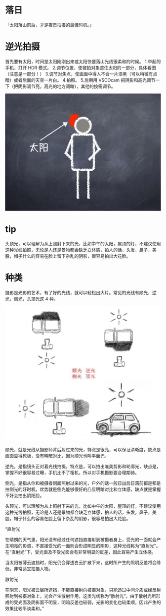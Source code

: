 
# 落日


「太阳落山前后，才是夜景拍摄的最佳时机。」

# 逆光拍摄

首先要有太阳，时间是太阳刚刚出来或太阳快要落山光线很柔和的时候。
1.举起的手机，打开 HDR 模式。
2.调节位置，使被拍对象遮住太阳的一部分，具体看图（注意是一部分！）
3.调节对焦点，使画面中得人不会一片漆黑（可以稍微有点暗）或者后面的天空一片白。
4.拍照。
5.后期用 VSCOcam 把阴影和高光调节一下（把阴影调节亮，高光的地方调暗），其他的按需调节。

![](/assets/images/2021-09-09-23-14-53.png)

# tip

头顶光，可以理解为从上照射下来的光，比如中午的太阳，屋顶的灯，不建议使用这种光线拍照，无论是人还是景物都会缺乏立体感，拍人的话，头发，鼻子，美股，帽子什么的容易在脸上留下杂乱的阴影，很容易拍出大花脸。


# 种类

摄影是光影的艺术，有了好的光线，就可以轻松出大片。常见的光线有顺光，逆光，侧光，头顶光这 4 种。

![](/assets/images/2021-10-04-22-37-56.png)

顺光，就是光线从摄影师背后射过来的光，特点是很亮，可以保证清晰度，缺点是画面显得死板，没有明暗对比，因为顺光也叫平面光。

逆光，是指镜头正对着光线拍摄，特点是，可以拍出唯美剪影和轮廓光，缺点是，掌握不好很容易过曝，手机比不了相机，所以对手机摄影要合理期待。

侧光，是指从你和被摄者侧面照射过来的光，户外的话一般日出后日落前都是都是拍侧光的好时机，优势就是侧光能够很好的凸显明暗对比和立体感，缺点就是掌握不好会拍出阴阳脸。

头顶光，可以理解为从上照射下来的光，比如中午的太阳，屋顶的灯，不建议使用这种光线拍照，无论是人还是景物都会缺乏立体感，拍人的话，头发，鼻子，美股，帽子什么的容易在脸上留下杂乱的阴影，很容易拍出大花脸。


“直射光

在晴朗的天气里，阳光没有经过任何遮挡直接射到被摄者身上，受光的一面就会产生明亮的影调，不直接受光的一面则会形成明显的阴影，这种光线称为“直射光”。在“直射光”下，受光面及不受光面会有非常明显的反差，因此容易产生立体感。

当太阳被薄云遮挡时，阳光仍会穿透白云扩散下来，这时所产生的照明反差将会降低，非常适宜拍摄人物。

散射光

在阴天，阳光被云层所遮挡，不能直接射向被摄对象，只能透过中间介质或经反射照射到被摄对象上，光会产生散射作用，这类光线称为“散射光”。由于散射光所形成的受光面及阴影面不明显，明暗反差也较弱，光影的变化也较柔顺，因此产生的效果比较平淡柔和。”

